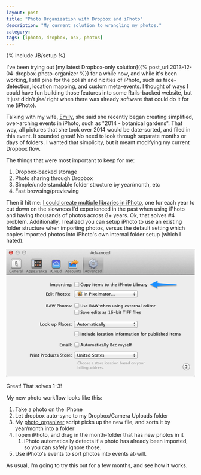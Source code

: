 ```yaml
---
layout: post
title: "Photo Organization with Dropbox and iPhoto"
description: "My current solution to wrangling my photos."
category:
tags: [iphoto, dropbox, osx, photos]
---
```

{% include JB/setup %}

I've been trying out [my latest Dropbox-only solution]({% post_url 2013-12-04-dropbox-photo-organizer %}) for a while now,
and while it's been working, I still pine for the polish and nicities
of iPhoto, such as face-detection, location mapping, and custom meta-events.
I thought of ways I could have fun building those features into some
Rails-backed website, but it just didn't *feel* right when there was already
software that could do it for me (iPhoto).

Talking with my wife, [Emily](http://emilysf.com), she said she recently
began creating simplified, over-arching events in iPhoto, such as "2014 - botanical gardens".
That way, all pictures that she took over 2014 would be date-sorted, and filed in this
event. It sounded great! No need to look through separate months or days of folders. I wanted
that simplicity, but it meant modifying my current Dropbox flow.

The things that were most important to keep for me:

1. Dropbox-backed storage
2. Photo sharing through Dropbox
3. Simple/understandable folder structure by year/month, etc
4. Fast browsing/previewing

Then it hit me: [I could create multiple libraries in iPhoto](http://support.apple.com/kb/PH2505), one for each year to cut
down on the slowness I'd experienced in the past when using iPhoto and having thousands
of photos across 8+ years. Ok, that solves #4 problem. Additionally, I realized you can
setup iPhoto to use an existing folder structure when importing photos, versus the default
setting which copies imported photos into iPhoto's own internal folder setup (which I hated).

<img src="/assets/photos/2014.03.01-iphoto setting.png" />

Great! That solves 1-3!

My new photo workflow looks like this:

1. Take a photo on the iPhone
2. Let dropbox auto-sync to my Dropbox/Camera Uploads folder
3. My [photo_organizer](https://github.com/cfurrow/photo_organizer) script picks up the new file, and sorts it by year/month into a folder
4. I open iPhoto, and drag in the month-folder that has new photos in it
    1. iPhoto automatically detects if a photo has already been imported, so you can safely ignore those.
5. Use iPhoto's events to sort photos into events at-will.

As usual, I'm going to try this out for a few months, and see how it works.
